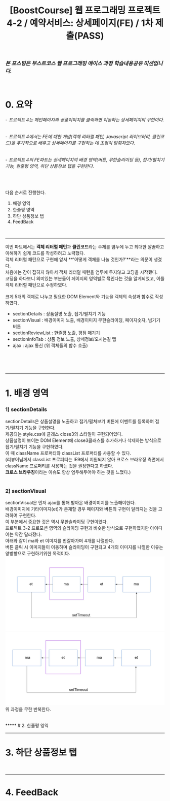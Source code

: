 ﻿---
layout: post
title: '[BoostCourse] 웹 프로그래밍 프로젝트 4-2 / 예약서비스: 상세페이지(FE) / 1차 제출(PASS)'
tags: [BoostCourse]
image: '/images/posts/boostcourse.JPG'
---

### *본 포스팅은 부스트코스 웹 프로그래밍 에이스 과정 학습내용공유 미션입니다.*  

<br/>

# 0. 요약
###### - 프로젝트 4는 메인페이지의 상품이미지를 클릭하면 이동하는 상세페이지의 구현이다.  
###### - 프로젝트 4에서는 FE에 대한 개념(객체 리터럴 패턴, Javascript 라이브러리, 클린코드)을 추가적으로 배우고 상세페이지를 구현하는 데 초점이 맞춰져있다.  
###### - 프로젝트 4의 FE파트는 상세페이지의 배경 영역(버튼, 무한슬리이딩 등), 접기/펼치기 기능, 한줄평 영역, 하단 상품정보 탭을 구현한다.


<br/>

다음 순서로 진행한다.  
1. 배경 영역 
2. 한줄평 영역  
3. 하단 상품정보 탭  
4. FeedBack  
  
<br/>

*****
이번 파트에서는 **객체 리터럴 패턴**과 **클린코드**라는 주제를 염두에 두고 최대한 깔끔하고 이해하기 쉽게 코드를 작성하려고 노력했다.  
객체 리터럴 패턴으로 구현에 앞서 **'어떻게 객체를 나눌 것인가?'**라는 의문이 생겼다.  
처음에는 감이 잡히지 않아서 객체 리터럴 패턴을 염두에 두지않고 코딩을 시작했다.  
코딩을 하다보니 의미있는 부분들이 페이지의 영역별로 묶인다는 것을 알게되었고, 이를 객체 리터럴 패턴으로 수정하였다.  
<br/>
크게 5개의 객체로 나누고 필요한 DOM Element와 기능을 객체의 속성과 함수로 작성하였다.  
* sectionDetails : 상품설명 노출, 접기/펼치기 기능  
* sectionVisual : 배경이미지 노출, 배경이미지 무한슬라이딩, 페이지숫자, 넘기기 버튼  
* sectionReviewList : 한줄평 노출, 평점 매기기  
* sectionInfoTab : 상품 정보 노출, 상세정보/오시는길 탭  
* ajax : ajax 통신 (위 객체들의 함수 호출)  
<br/>
<br/>
<br/>

*****

# 1. 배경 영역
### 1) sectionDetails
sectionDetails은 상품설명을 노출하고 접기/펼쳐보기 버튼에 이벤트를 등록하여 접기/펼치기 기능을 구현한다.  
제공되는 style.css에 클래스 close3의 스타일이 구현되어있다.  
상품설명이 보이는 DOM Element에 close3클래스를 추가하거나 삭제하는 방식으로 접기/펼치기 기능을 구현하였다.  
이 때 className 프로퍼티와 classList 프로퍼티를 사용할 수 있다.  
(리뷰어님께서 classList 프로퍼티는 IE9에서 지원되지 않아 크로스 브라우징 측면에서 className 프로퍼티를 사용하는 것을 권장한다고 하셨다.  
**크로스 브라우징**이라는 이슈도 항상 염두해두어야 하는 것을 느꼈다.)  
<br/>

### 2) sectionVisual
sectionVisual은 먼저 ajax를 통해 받아온 배경이미지를 노출해야한다.  
배경이미지에 기타이미지(et)가 존재할 경우 페이지와 버튼의 구현이 달라지는 것을 고려하여 구현한다.  
이 부분에서 중요한 것은 역시 무한슬라이딩 구현이었다.  
프로젝트 3-2 프로모션 영역의 슬라이딩 구현과 비슷한 방식으로 구현하였지만 아이디어는 약간 달라졌다.  
아래와 같이 ma와 et 이미지를 번갈아가며 4개를 나열한다.  
버튼 클릭 시 이미지들이 이동하며 슬라이딩이 구현되고 4개의 이미지를 나열한 이유는 양방향으로 구현하기위한 목적이다.  
![Alt text](/images/posts/post_3/post_3_sliding_1.JPG)<br/>
![Alt text](/images/posts/post_3/post_3_sliding_2.JPG)
위 과정을 무한 반복한다.<br/>


<br/>
*****
# 2. 한줄평 영역


<br/>

*****

# 3. 하단 상품정보 탭


<br/>

*****

# 4. FeedBack
